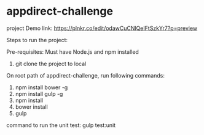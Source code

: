 # appdirect-challenge

project Demo link: https://plnkr.co/edit/odawCuCNlQeIFtSzkYr7?p=preview

Steps to run the project:

Pre-requisites: Must have Node.js and npm installed

1. git clone the project to local

On root path of appdirect-challenge, run following commands:
1. npm install bower -g
2. npm install gulp -g
3. npm install
4. bower install
5. gulp

command to run the unit test: 
gulp test:unit

